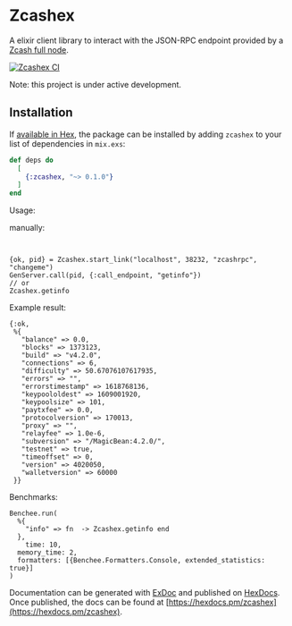 # Zcashex

A elixir client library to interact with the JSON-RPC endpoint provided by a [Zcash full node](https://github.com/zcash/zcash).


[![Zcashex CI](https://github.com/nighthawk-apps/zcashex/actions/workflows/elixir.yml/badge.svg)](https://github.com/nighthawk-apps/zcashex/actions/workflows/elixir.yml)

Note: this project is under active development.

## Installation

If [available in Hex](https://hex.pm/docs/publish), the package can be installed
by adding `zcashex` to your list of dependencies in `mix.exs`:

```elixir
def deps do
  [
    {:zcashex, "~> 0.1.0"}
  ]
end
```

Usage:

manually:

```


{ok, pid} = Zcashex.start_link("localhost", 38232, "zcashrpc", "changeme")
GenServer.call(pid, {:call_endpoint, "getinfo"})
// or
Zcashex.getinfo
```

Example result:


```
{:ok,
 %{
   "balance" => 0.0,
   "blocks" => 1373123,
   "build" => "v4.2.0",
   "connections" => 6,
   "difficulty" => 50.67076107617935,
   "errors" => "",
   "errorstimestamp" => 1618768136,
   "keypoololdest" => 1609001920,
   "keypoolsize" => 101,
   "paytxfee" => 0.0,
   "protocolversion" => 170013,
   "proxy" => "",
   "relayfee" => 1.0e-6,
   "subversion" => "/MagicBean:4.2.0/",
   "testnet" => true,
   "timeoffset" => 0,
   "version" => 4020050,
   "walletversion" => 60000
 }}
 ```


Benchmarks:
```
Benchee.run(
  %{
    "info" => fn  -> Zcashex.getinfo end
  },
    time: 10,
  memory_time: 2,
  formatters: [{Benchee.Formatters.Console, extended_statistics: true}]
)
```
Documentation can be generated with [ExDoc](https://github.com/elixir-lang/ex_doc)
and published on [HexDocs](https://hexdocs.pm). Once published, the docs can
be found at [https://hexdocs.pm/zcashex](https://hexdocs.pm/zcashex).

